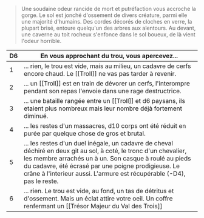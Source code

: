 > Une soudaine odeur rancide de mort et putréfaction vous accroche la gorge. Le sol est jonché d'ossement de divers créature, parmi elle une majorité d'humains. Des cordes décorés de cloches en verre, la plupart brisé, entoure quelqu'un des arbres aux alentours.
> Au devant, une caverne au toit rocheux s'enfonce dans le sol boueux, de là vient l'odeur horrible.

| D6  | En vous approchant du trou, vous apercevez...                                                                                                                                                                                                                                                               |
| --- | ----------------------------------------------------------------------------------------------------------------------------------------------------------------------------------------------------------------------------------------------------------------------------------------------------------- |
| 1   | ... rien, le trou est vide, mais au milieu, un cadavre de cerfs encore chaud. Le [[Troll]] ne vas pas tarder à revenir.                                                                                                                                                                                     |
| 2   | ... un [[Troll]] est en train de dévorer un cerfs, l'interompre pendant son repas l'envoie dans une rage destructrice.                                                                                                                                                                                      |
| 3   | ... une bataille rangée entre un [[Troll]] et d6 paysans, ils etaient plus nombreux mais leur nombre déjà fortement diminué.                                                                                                                                                                                |
| 4   | ... les restes d'un massacres, d10 corps ont été réduit en purée par quelque chose de gros et brutal.                                                                                                                                                                                                       |
| 5   | ... les restes d'un duel inégale, un cadavre de cheval déchiré en deux git au sol, à coté, le tronc d'un chevalier, les membre arrachés un à un. Son casque à roulé au pieds du cadavre, été écrasé par une poigne prodigieuse. Le crâne à l'interieur aussi. L'armure est récupérable (-D4), pas le reste. |
| 6   | ... rien. Le trou est vide, au fond, un tas de détritus et d'ossement. Mais un éclat attire votre oeil. Un coffre renfermant un [[Trésor Majeur du Val des Trois]]                                                                                                                                       |

